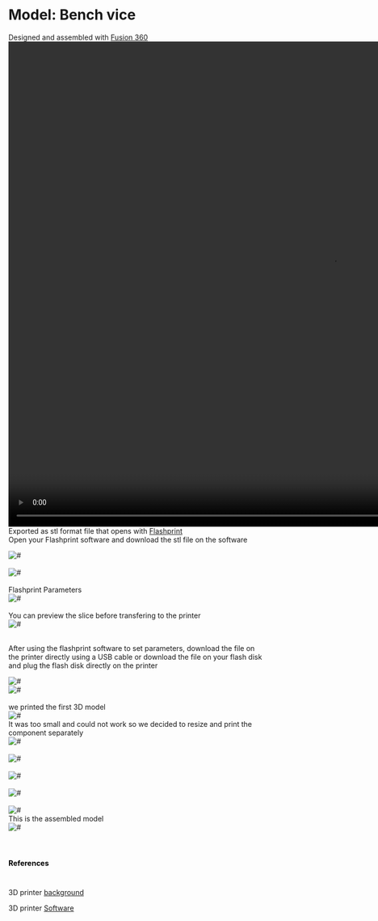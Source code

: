 <!-- Assessment/cadass.md -->


# Model: Bench vice
Designed and assembled with [Fusion 360](https://www.autodesk.com/products/fusion-360/free-trial)
<br>
 <video width="1280" height="960" controls>
  <source src="images/AutodeskFusion.mp4" id="video/AutodeskFusion.mp4"> loop autoplay muted</video>
<br>
Exported as stl format file that opens with [Flashprint](https://www.sz3dp.com/download-center?category=12)
<br>
Open your Flashprint software and download the stl file on the software
<br>
<div class="loader"><img src="images/fp1.png" alt="#" /></div>
<br>
<div class="loader"><img src="images/flashprint.png" alt="#" /></div>
<br>Flashprint Parameters

<div class="loader"><img src="images/flash.png" alt="#" /></div>
<br>You can preview the slice before transfering to the printer
<br>
<div class="loader"><img src="images/fp5.png" alt="#" /></div>

<br>After using the flashprint software to set parameters, download the file on the printer directly using a USB cable or download the file on your flash disk and plug the flash disk directly on the printer
<br>
<div class="loader"><img src="images/fp4.png" alt="#" /><br></div><div class="loader"><img src="images/fp6.jpg" alt="#" /></div>
<br>we printed the first 3D model
<br>
<div class="loader"><img src="images/1stmodel.jpg" alt="#" /></div>
It was too small and could not work so we decided to resize and print the component separately
<br>
<div class="loader"><img src="images/fp2.png" alt="#" /></div>
<br>
<div class="loader"><img src="images/base.jpg" alt="#" /></div>
<br>
<div class="loader"><img src="images/jaw.jpg" alt="#" /></div>
<br>
<div class="loader"><img src="images/screw.jpg" alt="#" /></div>
<br>
<div class="loader"><img src="images/3pieces.jpg" alt="#" /></div>
This is the assembled model
<br>
<div class="loader"><img src="images/assembled.jpg" alt="#" /></div>
<br><br>
<h1 style="font-size:1.5vw"><span style="color:black">References</span></h1>
<br>

3D printer [background](https://www.nexmaker.com/doc/3_3dprinter/1.3Dprintingbackground.html)
<br>

3D printer [Software](https://www.flashforge.com/download-center)

